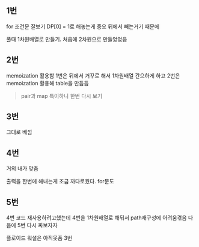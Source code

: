 
## 1번

for 조건문 잘보기
DP[0] = 1로 해놓는게 중요 뒤에서 빼는거기 때문에

풀때 1차원배열로 만들기. 처음에 2차원으로 만들었었음



## 2번
memoization 활용함
1번은 뒤에서 거꾸로 해서 1차원배열 간으하게 하고 
2번은 memoization 활용해 table을 만듬듬

> pair과 map 특이하니 한번 다시 보기


## 3번

그대로 베낌



## 4번

거의 내가 맞춤

출력을 한번에 해내는게 조금 까다로웠다.
for문도 

## 5번
4번 코드 재사용하려고했는데 4번을 1차원배열로 해둬서 path재구성에 어려움겪음
다음에 5번 다시 짜보자자


플로이드 워셜은 아직못품 3번